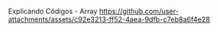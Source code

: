 Explicando Códigos - Array 
https://github.com/user-attachments/assets/c92e3213-ff52-4aea-9dfb-c7eb8a6f4e28


